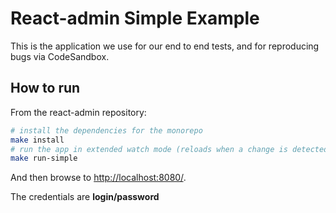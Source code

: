 # React-admin Simple Example

This is the application we use for our end to end tests, and for reproducing bugs via CodeSandbox.

## How to run

From the react-admin repository:

```sh
# install the dependencies for the monorepo
make install
# run the app in extended watch mode (reloads when a change is detected in the app code and in the packages code)
make run-simple
```

And then browse to [http://localhost:8080/](http://localhost:8080/).

The credentials are **login/password**
